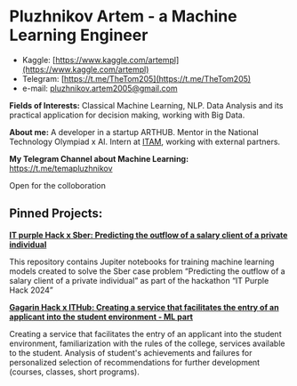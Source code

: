 # Pluzhnikov Artem - a Machine Learning Engineer

- Kaggle: [https://www.kaggle.com/artempl](https://www.kaggle.com/artempl)
- Telegram: [https://t.me/TheTom205](https://t.me/TheTom205)
- e-mail: [pluzhnikov.artem2005@gmail.com](mailto:pluzhnikov.artem2005@gmail.com)

**Fields of Interests:** Classical Machine Learning, NLP. Data Analysis and its practical application for decision making, working with Big Data.

**About me:** А developer in a startup ARTHUB. Mentor in the National Technology Olympiad x AI. Intern at [ITAM](http://itatmisis.ru), working with external partners. 

**My Telegram Channel about Machine Learning:** https://t.me/temapluzhnikov

Open for the colloboration

## **Pinned Projects:**

**[IT purple Hack x Sber: Predicting the outflow of a salary client of a private individual](https://github.com/TheTom205/IT_Purple_Hack)**

This repository contains Jupiter notebooks for training machine learning models created to solve the Sber case problem “Predicting the outflow of a salary client of a private individual” as part of the hackathon “IT Purple Hack 2024”

**[Gagarin Hack x ITHub: Creating a service that facilitates the entry of an applicant into the student environment - ML part](https://github.com/TheTom205/Gagarin-Hack-ML)**

Creating a service that facilitates the entry of an applicant into the student environment, familiarization with the rules of the college, services available to the student. Analysis of student's achievements and failures for personalized selection of recommendations for further development (courses, classes, short programs).
